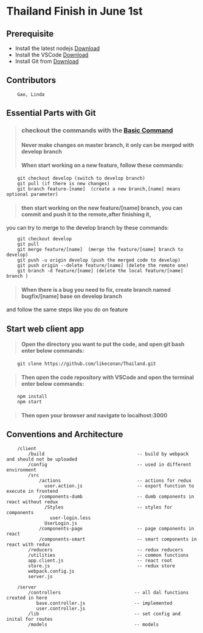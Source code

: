 # Thailand Finish in June 1st

## Prerequisite

* Install the latest nodejs <a href="https://nodejs.org/en/" target="_blank">Download</a>
* Install the VSCode <a href="https://code.visualstudio.com/" target="_blank">Download</a>
* Install Git from <a href="https://git-scm.com/downloads" target="_blank">Download</a>

## Contributors
        Gao, Linda

## Essential Parts with Git

>### checkout the commands with the <a href="https://confluence.atlassian.com/bitbucketserver/basic-git-commands-776639767.html" target="_blank">Basic Command</a>
>#### Never make changes on master branch, it only can be merged with develop branch
>#### When start working on a new feature, follow these commands:
        
        git checkout develop (switch to develop branch)
        git pull (if there is new changes)
        git branch feature-[name]  (create a new branch,[name] means optional parameter)

>#### then start working on the new feature/[name] branch, you can commit and push it to the remote,after finishing it,
you can try to merge to the develop branch by these commands:

        git checkout develop
        git pull
        git merge feature/[name]  (merge the feature/[name] branch to develop)
        git push -u origin develop (push the merged code to develop)
        git push origin --delete feature/[name] (delete the remote one)
        git branch -d feature/[name] (delete the local feature/[name] branch )

>#### When there is a bug you need to fix, create branch named bugfix/[name] base on develop branch 
and follow the same steps like you do on feature


## Start web client app

>#### Open the directory you want to put the code, and open git bash enter below commands:

        git clone https://github.com/likeconan/Thailand.git

>#### Then open the code repository with VSCode and open the terminal enter below commands:

        npm install
        npm start

>#### Then open your browser and navigate to localhost:3000


## Conventions and Architecture

        /client
            /build                                  -- build by webpack and should not be uploaded
            /config                                 -- used in different environment
            /src
                /actions                            -- actions for redux
                  user.action.js                    -- export function to execute in frontend
                /components-dumb                    -- dumb components in react without redux
                  /Styles                           -- styles for components
                    user-login.less
                  UserLogin.js
                /components-page                    -- page components in react
                /components-smart                   -- smart components in react with redux
            /reducers                               -- redux reducers
            /utilities                              -- common functions
            app.client.js                           -- react root
            store.js                                -- redux store
            webpack.config.js
            server.js

        /server
            /controllers                           -- all dal functions created in here
               base.controller.js                  -- implemented
               user.controller.js
            /lib                                   -- set config and inital for routes
            /models                                -- models
        
